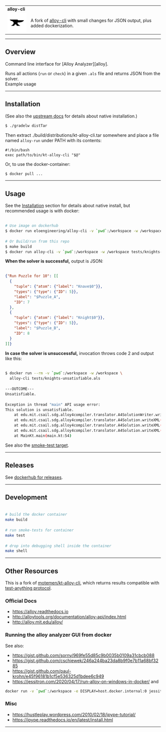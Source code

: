 <table width=100%>
  <tr>
    <td colspan=2><strong>
    alloy-cli
      </strong>&nbsp;&nbsp;&nbsp;&nbsp;
      <small><small>
      </small></small>
    </td>
  </tr>
  <tr>
    <td width=15%><img src=img/icon.png style="width:150px"></td>
    <td>
      A fork of <a href=https://github.com/motemen/kt-alloy-cli>alloy-cli</a> with small changes for JSON output, plus added dockerization.
    </td>
  </tr>
</table>

-------------------------------------------------------------------------------

## Overview 

Command line interface for [Alloy Analyzer][alloy].

Runs all actions (`run` or `check`) in a given `.als` file and returns JSON from the solver.  
Example usage

-------------------------------------------------------------------------------

## Installation

(See also the [upstream docs](https://github.com/motemen/kt-alloy-cli) for details about native installation.)

```bash 
$ ./gradelw distTar
```

Then extract ./build/distributions/kt-alloy-cli.tar somewhere and place a file named `alloy-run` under PATH with its contents:

```
#!/bin/bash
exec path/to/bin/kt-alloy-cli "$@"
```

Or, to use the docker-container:

```bash
$ docker pull ...
```

-------------------------------------------------------------------------------

## Usage 

See the [Installation](#installation) section for details about native install, but recommended usage is with docker:

```bash 

# Use image on dockerhub
$ docker run eloengineering/alloy-cli -v `pwd`:/workspace -w /workspace tests/knights-satisfiable.als

# Or Build/run from this repo
$ make build
$ docker run alloy-cli -v `pwd`:/workspace -w /workspace tests/knights-satisfiable.als
```

**When the solver is successful,** output is JSON:

```json 

{"Run Puzzle for 10": [[
  {
    "tuple": {"atom": {"label": "Knave$0"}},
    "types": {"type": {"ID": 5}},
    "label": "$Puzzle_A",
    "ID": 7
  },
  {
    "tuple": {"atom": {"label": "Knight$0"}},
    "types": {"type": {"ID": 5}},
    "label": "$Puzzle_B",
    "ID": 8
  }
]]}

```

**In case the solver is unsuccessful,** invocation throws code 2 and output like this:

```bash

$ docker run --rm -v `pwd`:/workspace -w /workspace \
  alloy-cli tests/knights-unsatisfiable.als

---OUTCOME---
Unsatisfiable.

Exception in thread "main" API usage error:
This solution is unsatisfiable.
	at edu.mit.csail.sdg.alloy4compiler.translator.A4SolutionWriter.writeInstance(A4SolutionWriter.java:210)
	at edu.mit.csail.sdg.alloy4compiler.translator.A4Solution.writeXML(A4Solution.java:1134)
	at edu.mit.csail.sdg.alloy4compiler.translator.A4Solution.writeXML(A4Solution.java:1111)
	at edu.mit.csail.sdg.alloy4compiler.translator.A4Solution.writeXML(A4Solution.java:1098)
	at MainKt.main(main.kt:54)
```

See also the [smoke-test target](Makefile).

-------------------------------------------------------------------------------

## Releases 

See [dockerhub for releases](https://hub.docker.com/r/eloengineering/alloy-cli/tags).

-------------------------------------------------------------------------------

## Development

```bash

# build the docker container 
make build

# run smoke-tests for container
make test

# drop into debugging shell inside the container
make shell
```

-------------------------------------------------------------------------------

## Other Resources 

This is a fork of [motemen/kt-alloy-cli](https://github.com/motemen/kt-alloy-cli), which returns results compatible with [test-anything protocol](https://testanything.org/).

### Official Docs 

* https://alloy.readthedocs.io
* http://alloytools.org/documentation/alloy-api/index.html
* http://alloy.mit.edu/alloy/


### Running the alloy analyzer GUI from docker

See also:

* https://gist.github.com/sorny/969fe55d85c9b0035b0109a31cbcb088
* https://gist.github.com/cschiewek/246a244ba23da8b9f0e7b11a68bf3285
* https://gist.github.com/paul-krohn/e45f96181b1cf5e536325d1bdee6c949
* https://jessitron.com/2020/04/17/run-alloy-on-windows-in-docker/ and 

```bash
docker run -v `pwd`:/workspace -e DISPLAY=host.docker.internal:0 jessitron/alloy:5.1
```
### Misc 

* https://hustleplay.wordpress.com/2010/02/18/jpype-tutorial/
* https://jpype.readthedocs.io/en/latest/install.html

-------------------------------------------------------------------------------

